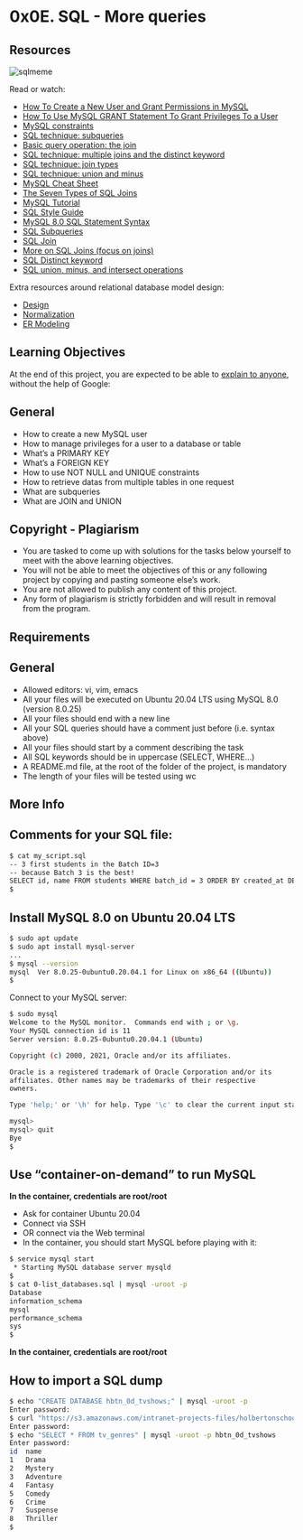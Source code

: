 # 0x0E. SQL - More queries

## Resources

![sqlmeme]()

Read or watch:

+ [How To Create a New User and Grant Permissions in MySQL](https://www.digitalocean.com/community/tutorials/how-to-create-a-new-user-and-grant-permissions-in-mysql)
+ [How To Use MySQL GRANT Statement To Grant Privileges To a User](https://www.mysqltutorial.org/mysql-administration/mysql-grant)
+ [MySQL constraints](https://zetcode.com/mysql/constraints)
+ [SQL technique: subqueries](https://web.csulb.edu/colleges/coe/cecs/dbdesign/dbdesign.php?page=sql/subqueries.php)
+ [Basic query operation: the join](https://web.csulb.edu/colleges/coe/cecs/dbdesign/dbdesign.php?page=sql/join.php)
+ [SQL technique: multiple joins and the distinct keyword](https://web.csulb.edu/colleges/coe/cecs/dbdesign/dbdesign.php?page=sql/multijoin.php)
+ [SQL technique: join types](https://web.csulb.edu/colleges/coe/cecs/dbdesign/dbdesign.php?page=sql/multijoin.php)
+ [SQL technique: union and minus](https://web.csulb.edu/colleges/coe/cecs/dbdesign/dbdesign.php?page=sql/setops.php)
+ [MySQL Cheat Sheet](https://intellipaat.com/mediaFiles/2019/02/SQL-Commands-Cheat-Sheet.pdf?US)
+ [The Seven Types of SQL Joins](https://tableplus.com/blog/2018/09/a-beginners-guide-to-seven-types-of-sql-joins.html)
+ [MySQL Tutorial](https://www.youtube.com/watch?v=yPu6qV5byu4)
+ [SQL Style Guide](https://www.sqlstyle.guide)
+ [MySQL 8.0 SQL Statement Syntax](https://dev.mysql.com/doc/refman/8.0/en/sql-statements.html)
+ [SQL Subqueries](https://www.geeksforgeeks.org/sql/sql-subquery)
+ [SQL Join](https://www.geeksforgeeks.org/sql/sql-join-set-1-inner-left-right-and-full-joins)
+ [More on SQL Joins (focus on joins)](https://launchschool.com/books/sql/read/joins)
+ [SQL Distinct keyword](https://www.w3schools.com/sql/sql_distinct.asp)
+ [SQL union, minus, and intersect operations](https://docs.exasol.com/db/latest/sql/table_operators.htm)

Extra resources around relational database model design:

+ [Design](https://www.guru99.com/database-design.html)
+ [Normalization](https://www.guru99.com/database-normalization.html)
+ [ER Modeling](https://www.guru99.com/er-modeling.html)

## Learning Objectives

At the end of this project, you are expected to be able to [explain to anyone](https://fs.blog/feynman-learning-technique), without the help of Google:

## General

+ How to create a new MySQL user
+ How to manage privileges for a user to a database or table
+ What’s a PRIMARY KEY
+ What’s a FOREIGN KEY
+ How to use NOT NULL and UNIQUE constraints
+ How to retrieve datas from multiple tables in one request
+ What are subqueries
+ What are JOIN and UNION

## Copyright - Plagiarism

+ You are tasked to come up with solutions for the tasks below yourself to meet with the above learning objectives.
+ You will not be able to meet the objectives of this or any following project by copying and pasting someone else’s work.
+ You are not allowed to publish any content of this project.
+ Any form of plagiarism is strictly forbidden and will result in removal from the program.

## Requirements

## General

+ Allowed editors: vi, vim, emacs
+ All your files will be executed on Ubuntu 20.04 LTS using MySQL 8.0 (version 8.0.25)
+ All your files should end with a new line
+ All your SQL queries should have a comment just before (i.e. syntax above)
+ All your files should start by a comment describing the task
+ All SQL keywords should be in uppercase (SELECT, WHERE…)
+ A README.md file, at the root of the folder of the project, is mandatory
+ The length of your files will be tested using wc

## More Info

## Comments for your SQL file:

```bash
$ cat my_script.sql
-- 3 first students in the Batch ID=3
-- because Batch 3 is the best!
SELECT id, name FROM students WHERE batch_id = 3 ORDER BY created_at DESC LIMIT 3;
$
```

## Install MySQL 8.0 on Ubuntu 20.04 LTS

```bash
$ sudo apt update
$ sudo apt install mysql-server
...
$ mysql --version
mysql  Ver 8.0.25-0ubuntu0.20.04.1 for Linux on x86_64 ((Ubuntu))
$
```

Connect to your MySQL server:

```bash
$ sudo mysql
Welcome to the MySQL monitor.  Commands end with ; or \g.
Your MySQL connection id is 11
Server version: 8.0.25-0ubuntu0.20.04.1 (Ubuntu)

Copyright (c) 2000, 2021, Oracle and/or its affiliates.

Oracle is a registered trademark of Oracle Corporation and/or its
affiliates. Other names may be trademarks of their respective
owners.

Type 'help;' or '\h' for help. Type '\c' to clear the current input statement.

mysql>
mysql> quit
Bye
$
```

## Use “container-on-demand” to run MySQL

**In the container, credentials are root/root**

+ Ask for container Ubuntu 20.04
+ Connect via SSH
+ OR connect via the Web terminal
+ In the container, you should start MySQL before playing with it:

```bash
$ service mysql start                                                   
 * Starting MySQL database server mysqld 
$
$ cat 0-list_databases.sql | mysql -uroot -p                               
Database                                                                                   
information_schema                                                                         
mysql                                                                                      
performance_schema                                                                         
sys                      
$
```

**In the container, credentials are root/root**

## How to import a SQL dump

```bash
$ echo "CREATE DATABASE hbtn_0d_tvshows;" | mysql -uroot -p
Enter password: 
$ curl "https://s3.amazonaws.com/intranet-projects-files/holbertonschool-higher-level_programming+/274/hbtn_0d_tvshows.sql" -s | mysql -uroot -p hbtn_0d_tvshows
Enter password: 
$ echo "SELECT * FROM tv_genres" | mysql -uroot -p hbtn_0d_tvshows
Enter password: 
id  name
1   Drama
2   Mystery
3   Adventure
4   Fantasy
5   Comedy
6   Crime
7   Suspense
8   Thriller
$
```
